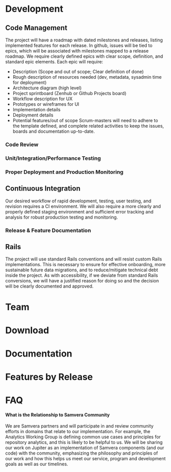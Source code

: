 # Development
## Code Management
The project will have a roadmap with dated milestones and releases, listing implemented features for each release. In github, issues will be tied to epics, which will be associated with milestones mapped to a release roadmap. We require clearly defined epics with clear scope, definition, and standard epic elements. Each epic will require:
* Description (Scope and out of scope; Clear definition of done)
* Rough description of resources needed (dev, metadata, sysadmin time for deployment)
* Architecture diagram (high level) 
* Project sprintboard (Zenhub or Github Projects board)
* Workflow description for UX
* Prototypes or wireframes for UI
* Implementation details 
* Deployment details
* Potential features/out of scope
Scrum-masters will need to adhere to the template defined, and complete related activities to keep the issues, boards and documentation up-to-date. 

### Code Review
### Unit/Integration/Performance Testing
### Proper Deployment and Production Monitoring
## Continuous Integration
Our desired workflow of rapid development, testing, user testing, and revision requires a CI environment. We will also require a more clearly and properly defined staging environment and sufficient error tracking and analysis for robust production testing and monitoring. 
### Release & Feature Documentation
## Rails
The project will use standard Rails conventions and will resist custom Rails implementations. This is necessary to ensure for effective onboarding, more sustainable future data migrations, and to reduce/mitigate technical debt inside the project. As with accessibility, if we deviate from standard Rails conversions, we will have a justified reason for doing so and the decision will be clearly documented and approved.
# Team
# Download
# Documentation
# Features by Release
# FAQ 
#### What is the Relationship to Samvera Community
We are Samvera partners and will participate in and review community efforts in domains that relate to our implementation. For example, the Analytics Working Group is defining common use cases and principles for repository analytics, and this is likely to be helpful to us. We will be sharing our work on Jupiter as an implementation of Samvera components (and our code) with the community, emphasizing the philosophy and principles of our work and how this helps us meet our service, program and development goals as well as our timelines. 

